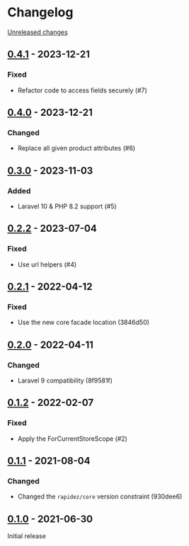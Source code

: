 # Changelog 

[Unreleased changes](https://github.com/rapidez/mirasvit-advanced-seo-suite/compare/0.4.1...master)
## [0.4.1](https://github.com/rapidez/mirasvit-advanced-seo-suite/releases/tag/0.4.1) - 2023-12-21

### Fixed

- Refactor code to access fields securely (#7)

## [0.4.0](https://github.com/rapidez/mirasvit-advanced-seo-suite/releases/tag/0.4.0) - 2023-12-21

### Changed

- Replace all given product attributes (#6)

## [0.3.0](https://github.com/rapidez/mirasvit-advanced-seo-suite/releases/tag/0.3.0) - 2023-11-03

### Added

- Laravel 10 & PHP 8.2 support (#5)

## [0.2.2](https://github.com/rapidez/mirasvit-advanced-seo-suite/releases/tag/0.2.2) - 2023-07-04

### Fixed

- Use url helpers (#4)

## [0.2.1](https://github.com/rapidez/mirasvit-advanced-seo-suite/releases/tag/0.2.1) - 2022-04-12

### Fixed

- Use the new core facade location (3846d50)

## [0.2.0](https://github.com/rapidez/mirasvit-advanced-seo-suite/releases/tag/0.2.0) - 2022-04-11

### Changed

- Laravel 9 compatibility (8f9581f)

## [0.1.2](https://github.com/rapidez/mirasvit-advanced-seo-suite/releases/tag/0.1.2) - 2022-02-07

### Fixed

- Apply the ForCurrentStoreScope (#2)

## [0.1.1](https://github.com/rapidez/mirasvit-advanced-seo-suite/releases/tag/0.1.1) - 2021-08-04

### Changed

- Changed the `rapidez/core` version constraint (930dee6)

## [0.1.0](https://github.com/rapidez/mirasvit-advanced-seo-suite/releases/tag/0.1.0) - 2021-06-30

Initial release

